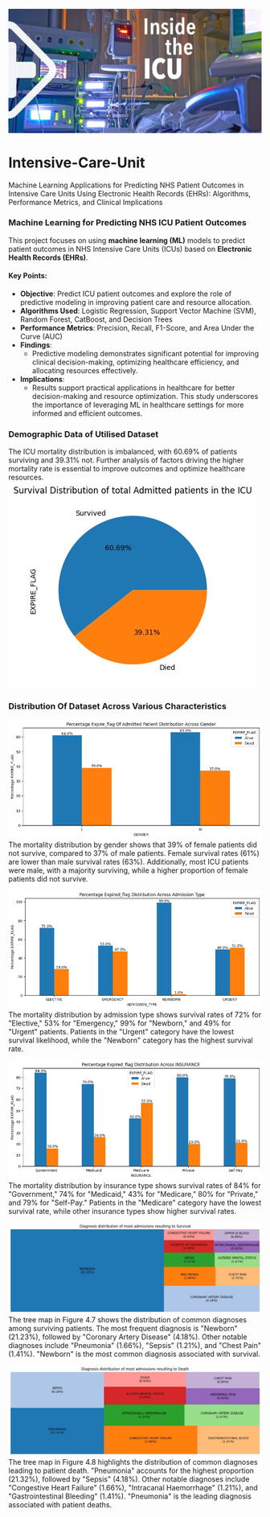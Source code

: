 ![icu_Image](Intensive-Care-Unit-ICU.jpg)
# Intensive-Care-Unit
Machine Learning Applications for Predicting NHS Patient Outcomes in Intensive Care Units Using Electronic Health Records (EHRs): Algorithms, Performance Metrics, and Clinical Implications

### Machine Learning for Predicting NHS ICU Patient Outcomes

This project focuses on using **machine learning (ML)** models to predict patient outcomes in NHS Intensive Care Units (ICUs) based on **Electronic Health Records (EHRs)**. 

#### Key Points:
- **Objective**: Predict ICU patient outcomes and explore the role of predictive modeling in improving patient care and resource allocation.
- **Algorithms Used**: Logistic Regression, Support Vector Machine (SVM), Random Forest, CatBoost, and Decision Trees  
- **Performance Metrics**:   Precision, Recall, F1-Score, and Area Under the Curve (AUC)  
- **Findings**:  
  - Predictive modeling demonstrates significant potential for improving clinical decision-making, optimizing healthcare efficiency, and allocating resources effectively.  
- **Implications**:  
  - Results support practical applications in healthcare for better decision-making and resource optimization.
This study underscores the importance of leveraging ML in healthcare settings for more informed and efficient outcomes.

### Demographic Data of Utilised Dataset
The ICU mortality distribution is imbalanced, with 60.69% of patients surviving and 39.31% not. Further analysis of factors driving the higher mortality rate is essential to improve outcomes and optimize healthcare resources.
![iuc1_Image](icu1.jpg)

### Distribution Of Dataset Across Various Characteristics
![iuc2_Image](icu3.png.jpg)
The mortality distribution by gender shows that 39% of female patients did not survive, compared to 37% of male patients. Female survival rates (61%) are lower than male survival rates (63%). Additionally, most ICU patients were male, with a majority surviving, while a higher proportion of female patients did not survive.

![iuc3_Image](icu5.jpg)
The mortality distribution by admission type shows survival rates of 72% for "Elective," 53% for "Emergency," 99% for "Newborn," and 49% for "Urgent" patients. Patients in the "Urgent" category have the lowest survival likelihood, while the "Newborn" category has the highest survival rate.

![iuc4_Image](icu6.jpg)
The mortality distribution by insurance type shows survival rates of 84% for "Government," 74% for "Medicaid," 43% for "Medicare," 80% for "Private," and 79% for "Self-Pay." Patients in the "Medicare" category have the lowest survival rate, while other insurance types show higher survival rates.

![iuc4_Image](icu7.jpg)
The tree map in Figure 4.7 shows the distribution of common diagnoses among surviving patients. The most frequent diagnosis is "Newborn" (21.23%), followed by "Coronary Artery Disease" (4.18%). Other notable diagnoses include "Pneumonia" (1.66%), "Sepsis" (1.21%), and "Chest Pain" (1.41%). "Newborn" is the most common diagnosis associated with survival.

![iuc5_Image](icu8.jpg)
The tree map in Figure 4.8 highlights the distribution of common diagnoses leading to patient death. "Pneumonia" accounts for the highest proportion (21.32%), followed by "Sepsis" (4.18%). Other notable diagnoses include "Congestive Heart Failure" (1.66%), "Intracanal Haemorrhage" (1.21%), and "Gastrointestinal Bleeding" (1.41%). "Pneumonia" is the leading diagnosis associated with patient deaths.
